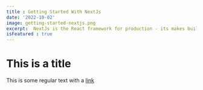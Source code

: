 ```yaml
---
title : Getting Started With NextJs
date: '2022-10-02'
image: getting-started-nextjs.png
excerpt:  NextJs is the React framework for production - its makes building fullstack React apps and sites a breeze and ships with built-in server side rendering (SSR)
isFeatured : true
---
```

# This is a title

This is some regular text with a [link](https://google.com)
